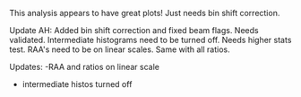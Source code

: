 This analysis appears to have great plots!  Just needs bin shift correction.

Update AH: Added bin shift correction and fixed beam flags. Needs validated.
Intermediate histograms need to be turned off.  Needs higher stats test.  RAA's need to be on linear scales.  Same with all ratios.


Updates: 
-RAA and ratios on linear scale 
- intermediate histos turned off 